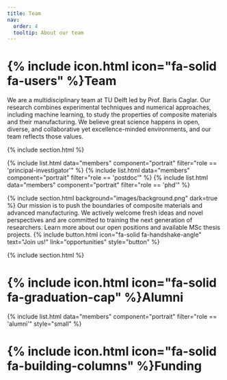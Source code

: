 ```yaml
---
title: Team
nav:
  order: 4
  tooltip: About our team
---
```


# {% include icon.html icon="fa-solid fa-users" %}Team

We are a multidisciplinary team at TU Delft led by Prof. Baris Caglar. Our research combines experimental techniques and numerical approaches, including machine learning, to study the properties of composite materials and their manufacturing. We believe great science happens in open, diverse, and collaborative yet excellence-minded environments, and our team reflects those values.

{% include section.html %}

{% include list.html data="members" component="portrait" filter="role == 'principal-investigator'" %}
{% include list.html data="members" component="portrait" filter="role == 'postdoc'" %}
{% include list.html data="members" component="portrait" filter="role == 'phd'" %}

{% include section.html background="images/background.png" dark=true %}
Our mission is to push the boundaries of composite materials and advanced manufacturing. We actively welcome fresh ideas and novel perspectives and are committed to training the next generation of researchers. Learn more about our open positions and available MSc thesis projects.
{% include button.html icon="fa-solid fa-handshake-angle" text="Join us!" link="opportunities" style="button" %}

{% include section.html %}

# {% include icon.html icon="fa-solid fa-graduation-cap" %}Alumni

{% include list.html data="members" component="portrait" filter="role == 'alumni'" style="small"  %}

# {% include icon.html icon="fa-solid fa-building-columns" %}Funding
